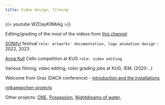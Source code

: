 ```yaml
---
title: Video design, filming
---
```


{{< youtube WZOayK9MiAg >}}

Editing/grading of the most of the videos from [this channel](https://youtube.com/illiabondarenko) 

[SONify!](https://sonify.at/) festival `role: artworks' documentation, logo animation design` - 2022, 2023

[Anna Kull](https://stringcompetition.kug.ac.at/)  Cello competition at KUG `role: video editing`

Various filming, video editing, color grading jobs at KUG, IEM. (2020-..) 

Welcome from Graz (DACA conference) - [introduction and the installations](https://vimeo.com/680874492#t=203s)

[rotkaeppchen projects](https://alisakobzar.github.io/duo-rotkaeppchen/)

Other projects: [ONE](https://alisakobzar.github.io/collaborations/one/), [Possession](https://alisakobzar.github.io/collaborations/possession/), [Nightdreams of water](https://alisakobzar.github.io/collaborations/Water_nightdreams/),